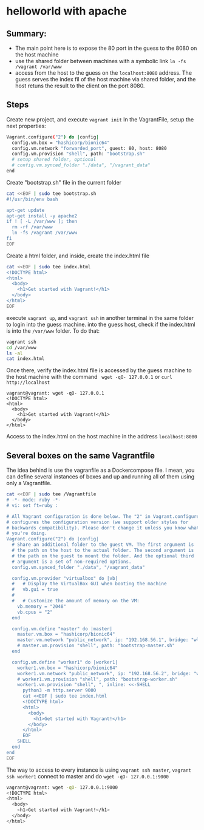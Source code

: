# helloworld with apache

## Summary: 
- The main point here is to expose the 80 port in the guess to the 8080 on the host machine
- use the shared folder between machines with a symbolic link `ln -fs /vagrant /var/www`
- access from the host to the guess on the `localhost:8080` address. The guess serves the index fil of the host machine via shared folder, and the host retuns the result to the client on the port 8080.

## Steps
Create new project, and execute `vagrant init`
In the VagrantFile, setup the next properties:
```bash
Vagrant.configure("2") do |config|
  config.vm.box = "hashicorp/bionic64"
  config.vm.network "forwarded_port", guest: 80, host: 8080
  config.vm.provision "shell", path: "bootstrap.sh"
  # setup shared folder, optional
  # config.vm.synced_folder "./data", "/vagrant_data"
end
```
Create "bootstrap.sh" file in the current folder

```bash
cat <<EOF | sudo tee bootstrap.sh
#!/usr/bin/env bash

apt-get update
apt-get install -y apache2
if ! [ -L /var/www ]; then
  rm -rf /var/www
  ln -fs /vagrant /var/www
fi
EOF
```

Create a html folder, and inside, create the index.html file
```bash
cat <<EOF | sudo tee index.html
<!DOCTYPE html>
<html>
  <body>
    <h1>Get started with Vagrant!</h1>
  </body>
</html>
EOF
```
execute `vagrant up`, and `vagrant ssh` in another terminal in the same folder to login into the guess machine. 
into the guess host, check if the index.html is into the `/var/www` folder. To do that:
```bash
vagrant ssh
cd /var/www
ls -al
cat index.html
```
Once there, verify the index.html file is accessed by the guess machine to the host machine with the command ` wget -qO- 127.0.0.1` or `curl http://localhost` 
```text
vagrant@vagrant: wget -qO- 127.0.0.1
<!DOCTYPE html>
<html>
  <body>
    <h1>Get started with Vagrant!</h1>
  </body>
</html>
```
Access to the index.html on the host machine in the address `localhost:8080`

## Several boxes on the same Vagrantfile
The idea behind is use the vagranfile as a Dockercompose file. I mean, you can define several instances of boxes and up and running all of them using only a Vagrantfile.
```bash
cat <<EOF | sudo tee /Vagrantfile
# -*- mode: ruby -*-
# vi: set ft=ruby :

# All Vagrant configuration is done below. The "2" in Vagrant.configure
# configures the configuration version (we support older styles for
# backwards compatibility). Please don't change it unless you know what
# you're doing.
Vagrant.configure("2") do |config|
  # Share an additional folder to the guest VM. The first argument is
  # the path on the host to the actual folder. The second argument is
  # the path on the guest to mount the folder. And the optional third
  # argument is a set of non-required options.
  config.vm.synced_folder "./data", "/vagrant_data"

  config.vm.provider "virtualbox" do |vb|
  #   # Display the VirtualBox GUI when booting the machine
  #   vb.gui = true
  #
  #   # Customize the amount of memory on the VM:
    vb.memory = "2048"
    vb.cpus = "2"
  end

  config.vm.define "master" do |master|
    master.vm.box = "hashicorp/bionic64"
    master.vm.network "public_network", ip: "192.168.56.1", bridge: "wlp0s20f3"
    # master.vm.provision "shell", path: "bootstrap-master.sh"
  end

  config.vm.define "worker1" do |worker1|
    worker1.vm.box = "hashicorp/bionic64"
    worker1.vm.network "public_network", ip: "192.168.56.2", bridge: "wlp0s20f3"
    # worker1.vm.provision "shell", path: "bootstrap-worker.sh"
    worker1.vm.provision "shell", ", inline: <<-SHELL
      python3 -m http.server 9000
      cat <<EOF | sudo tee index.html
      <!DOCTYPE html>
      <html>
        <body>
          <h1>Get started with Vagrant!</h1>
        </body>
      </html>
      EOF
    SHELL
  end
end
EOF
```
The way to access to every instance is using `vagrant ssh master`, `vagrant ssh worker1`
connect to master and do `wget -qO- 127.0.0.1:9000`
```bash
vagrant@vagrant: wget -qO- 127.0.0.1:9000
<!DOCTYPE html>
<html>
  <body>
    <h1>Get started with Vagrant!</h1>
  </body>
</html>
```


